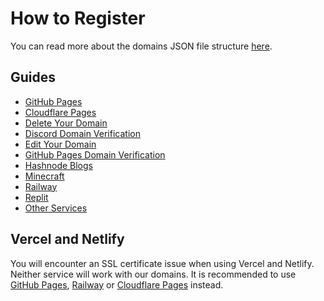 # How to Register
You can read more about the domains JSON file structure [here](domain_structure).

## Guides
- [GitHub Pages](github_pages)
- [Cloudflare Pages](cloudflare_pages)
- [Delete Your Domain](delete_domain)
- [Discord Domain Verification](discord_verification)
- [Edit Your Domain](edit_domain)
- [GitHub Pages Domain Verification](github_pages_verification)
- [Hashnode Blogs](hashnode)
- [Minecraft](minecraft)
- [Railway](railway)
- [Replit](replit)
- [Other Services](other)

## Vercel and Netlify
You will encounter an SSL certificate issue when using Vercel and Netlify. Neither service will work with our domains. It is recommended to use [GitHub Pages](https://pages.github.com), [Railway](https://railway.app) or [Cloudflare Pages](https://pages.cloudflare.com) instead.
